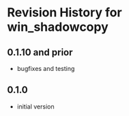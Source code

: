 # Revision History for win_shadowcopy

## 0.1.10 and prior

* bugfixes and testing

## 0.1.0

* initial version
